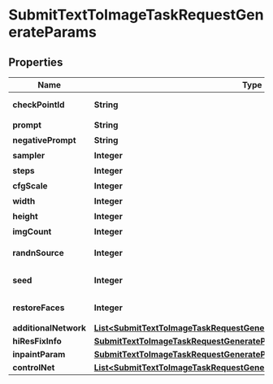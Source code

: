 

# SubmitTextToImageTaskRequestGenerateParams


## Properties

| Name | Type | Description | Notes |
|------------ | ------------- | ------------- | -------------|
|**checkPointId** | **String** | 底模 modelVersionUUID |  [optional] |
|**prompt** | **String** | 正向提示词，文本 |  [optional] |
|**negativePrompt** | **String** | 负向提示词，文本 |  [optional] |
|**sampler** | **Integer** | 采样方法 |  [optional] |
|**steps** | **Integer** | 采样步数 |  [optional] |
|**cfgScale** | **Integer** | 提示词引导系数 |  [optional] |
|**width** | **Integer** | 图片宽度 |  [optional] |
|**height** | **Integer** | 图片高度 |  [optional] |
|**imgCount** | **Integer** | 图片数量 |  [optional] |
|**randnSource** | **Integer** | 随机种子生成器 0 cpu，1 Gpu |  [optional] |
|**seed** | **Integer** | 随机种子值，-1表示随机 |  [optional] |
|**restoreFaces** | **Integer** | 面部修复，0关闭，1开启 |  [optional] |
|**additionalNetwork** | [**List&lt;SubmitTextToImageTaskRequestGenerateParamsAdditionalNetworkInner&gt;**](SubmitTextToImageTaskRequestGenerateParamsAdditionalNetworkInner.md) |  |  [optional] |
|**hiResFixInfo** | [**SubmitTextToImageTaskRequestGenerateParamsHiResFixInfo**](SubmitTextToImageTaskRequestGenerateParamsHiResFixInfo.md) |  |  [optional] |
|**inpaintParam** | [**SubmitTextToImageTaskRequestGenerateParamsInpaintParam**](SubmitTextToImageTaskRequestGenerateParamsInpaintParam.md) |  |  [optional] |
|**controlNet** | [**List&lt;SubmitTextToImageTaskRequestGenerateParamsControlNetInner&gt;**](SubmitTextToImageTaskRequestGenerateParamsControlNetInner.md) |  |  [optional] |



